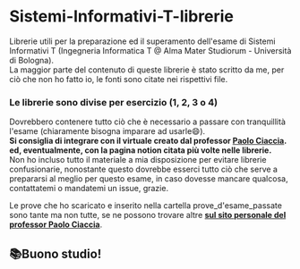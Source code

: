 # Sistemi-Informativi-T-librerie
Librerie utili per la preparazione ed il superamento dell'esame di Sistemi Informativi T (Ingegneria Informatica T @ Alma Mater Studiorum - Università di Bologna).  
La maggior parte del contenuto di queste librerie è stato scritto da me, per ciò che non ho fatto io, le fonti sono citate nei rispettivi file.  

### Le librerie sono divise per esercizio (1, 2, 3 o 4)  
Dovrebbero contenere tutto ciò che è necessario a passare con tranquillità l'esame (chiaramente bisogna imparare ad usarle😄).  
**Si consiglia di integrare con il virtuale creato dal professor [**Paolo Ciaccia**](https://www.unibo.it/sitoweb/paolo.ciaccia).  ed, eventualmente, con la pagina notion citata più volte nelle librerie.**  
Non ho incluso tutto il materiale a mia disposizione per evitare librerie confusionarie, nonostante questo dovrebbe esserci tutto ciò che serve a prepararsi al meglio per questo esame, in caso dovesse mancare qualcosa, contattatemi o mandatemi un issue, grazie.  

Le prove che ho scaricato e inserito nella cartella prove_d'esame_passate sono tante ma non tutte, se ne possono trovare altre [**sul sito personale del professor Paolo Ciaccia**](https://www-db.deis.unibo.it/~pciaccia/).

## 📚Buono studio!
